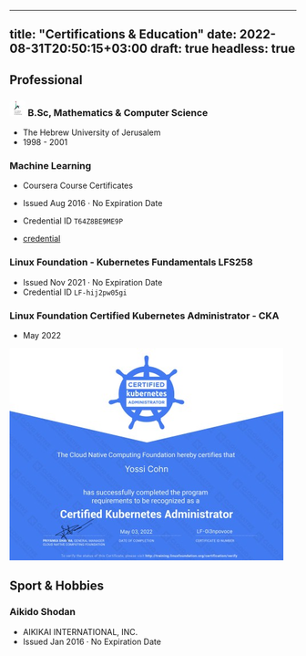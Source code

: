 
---
title: "Certifications & Education"
date: 2022-08-31T20:50:15+03:00
draft: true
headless: true
---

<b></b>
<b></b>
<b></b>


## Professional 
<b></b>
<b></b>
<b></b>

### ![B.Sc, Mathematics & Computer Science](./HUJI-small-icon.jpeg)  **B.Sc, Mathematics & Computer Science** 

- The Hebrew University of Jerusalem
- 1998 - 2001

<b></b>
<b></b>
<b></b>
### **Machine Learning**

- Coursera Course Certificates

- Issued Aug 2016 · No Expiration Date

- Credential ID `T64Z8BE9ME9P`

- [credential](https://www.coursera.org/account/accomplishments/verify/T64Z8BE9ME9P)

<b></b>
<b></b>
<b></b>


### **Linux Foundation - Kubernetes Fundamentals LFS258**
- Issued Nov 2021 · No Expiration Date
- Credential ID `LF-hij2pw05gi`

<b></b>
<b></b>
<b></b>

### **Linux Foundation Certified Kubernetes Administrator - CKA**
- May 2022

![LFX-certificate](./cka-certificate.jpeg)

<b></b>
<b></b>
<b></b>


## Sport & Hobbies

<b></b>
<b></b>
<b></b>

### **Aikido Shodan**
- AIKIKAI INTERNATIONAL, INC.
- Issued Jan 2016 · No Expiration Date